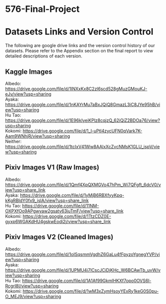 # 576-Final-Project


# **Datasets Links and Version Control**

The following are google drive links and the version control history of our datasets. Please refer to the Appendix section on the final report to view detailed descriptions of each version.

## Kaggle Images

Albedo:
https://drive.google.com/file/d/1INXxKx8C2zl6scd528gMuzGMouKJ-eJv/view?usp=sharing \
Ayaka:
https://drive.google.com/file/d/1nKAYrMu7aBxJQiQ8GmazL3iC8JYe95hB/view?usp=sharing \
Hu Tao:
https://drive.google.com/file/d/1E96kIyeiKPlz8cqjzQ_62iQiZ2BDOa76/view?usp=sharing \
Kokomi:
https://drive.google.com/file/d/1_l-uPtl4zycUFN0qVark7K-Aam9WNhjR/view?usp=sharing \
Neither:
https://drive.google.com/file/d/1tcIxV41Ww8AAlxXcZvcNMsK1GLU_ispV/view?usp=sharing

## Pixiv Images V1 (Raw Images)

Albedo: 
https://drive.google.com/file/d/1Qmf4XpQXMGVo47hPm_Wi7QFgft_6dcV0/view?usp=share_link \
Ayaka: 
https://drive.google.com/file/d/1yMjB6RBXfyyKpq-kKgRBIdY0fx9_jslA/view?usp=share_link \
Hu Tao: 
https://drive.google.com/file/d/11NM-OXPXfOo9APgwvaw2gsatv63juTmF/view?usp=share_link \
Kokomi: https://drive.google.com/file/d/1TtzCDZ0E-gyxp6WGAKdHU4gskwEodi2j/view?usp=share_link

##  Pixiv Images V2 (Cleaned Images)

Albedo: 
https://drive.google.com/file/d/1oISqsmmVgdhZ6GaLu4fFpyzoYgnegYVP/view?usp=sharing \
Ayaka: 
https://drive.google.com/file/d/1UPMU4i7lCscJCiDjKHc_W6BCAwTb_uvW/view?usp=sharing \
Hu Tao: 
https://drive.google.com/file/d/1A1Af99GkmlHKXf7opo0OVS6l-Rcgrl8I/view?usp=sharing \
Kokomi:
https://drive.google.com/file/d/1wM3xZymHsoyYExRy1keG0S0pu-O_MEJ9/view?usp=sharing
